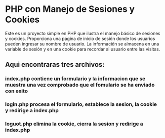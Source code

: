 # PHP con Manejo de Sesiones y Cookies

Este es un proyecto simple en PHP que ilustra el manejo básico de sesiones y cookies. Proporciona una página de inicio de sesión donde los usuarios pueden ingresar su nombre de usuario. La información se almacena en una variable de sesión y en una cookie para recordar al usuario entre las visitas.

## Aqui encontraras tres archivos:
### index.php contiene un formulario y la informacion que se muestra una vez comprobado que el fomulario se ha enviado con exito
### login.php procesa el formulario, establece la sesion, la cookie y redirige a index.php
### loguot.php elimina la cookie, cierra la sesion y redirige a index.php
